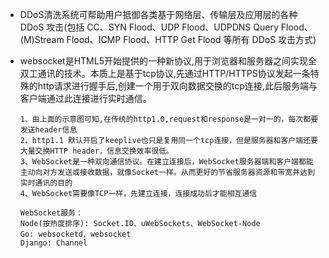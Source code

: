 - DDoS清洗系统可帮助用户抵御各类基于网络层、传输层及应用层的各种 DDoS 攻击(包括 CC、SYN Flood、UDP Flood、UDPDNS Query Flood、(M)Stream Flood、ICMP Flood、HTTP Get Flood 等所有 DDoS 攻击方式)

- websocket是HTML5开始提供的一种新协议,用于浏览器和服务器之间实现全双工通讯的技术。本质上是基于tcp协议,先通过HTTP/HTTPS协议发起一条特殊的http请求进行握手后,创建一个用于双向数据交换的tcp连接,此后服务端与客户端通过此连接进行实时通信。

  ```
  1、由上面的示意图可知,在传统的http1.0,request和response是一对一的，每次都要发送header信息
  2、http1.1 默认开启了keeplive也只是复用同一个tcp连接，但是服务器和客户端还要大量交换HTTP header，信息交换效率很低。
  3、WebSocket是一种双向通信协议。在建立连接后，WebSocket服务器端和客户端都能主动向对方发送或接收数据，就像Socket一样。从而更好的节省服务器资源和带宽并达到实时通讯的目的
  4、WebSocket需要像TCP一样，先建立连接，连接成功后才能相互通信

  WebSocket服务：
  Node(按热度排序): Socket.IO、uWebSockets、WebSocket-Node
  Go: websocketd、websocket
  Django: Channel
  ```

  ​

